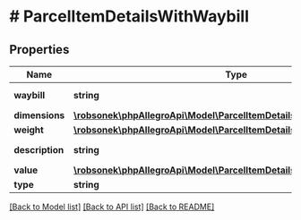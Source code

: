 # # ParcelItemDetailsWithWaybill

## Properties

Name | Type | Description | Notes
------------ | ------------- | ------------- | -------------
**waybill** | **string** | Parcel waybill. | [optional]
**dimensions** | [**\robsonek\phpAllegroApi\Model\ParcelItemDetailsWithWaybillDimensions**](ParcelItemDetailsWithWaybillDimensions.md) |  | [optional]
**weight** | [**\robsonek\phpAllegroApi\Model\ParcelItemDetailsWithWaybillWeight**](ParcelItemDetailsWithWaybillWeight.md) |  | [optional]
**description** | **string** | Parcel description. | [optional]
**value** | [**\robsonek\phpAllegroApi\Model\ParcelItemDetailsWithWaybillValue**](ParcelItemDetailsWithWaybillValue.md) |  | [optional]
**type** | **string** |  | [optional]

[[Back to Model list]](../../README.md#models) [[Back to API list]](../../README.md#endpoints) [[Back to README]](../../README.md)
